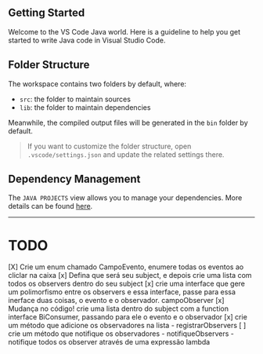 ## Getting Started

Welcome to the VS Code Java world. Here is a guideline to help you get started to write Java code in Visual Studio Code.

## Folder Structure

The workspace contains two folders by default, where:

- `src`: the folder to maintain sources
- `lib`: the folder to maintain dependencies

Meanwhile, the compiled output files will be generated in the `bin` folder by default.

> If you want to customize the folder structure, open `.vscode/settings.json` and update the related settings there.

## Dependency Management

The `JAVA PROJECTS` view allows you to manage your dependencies. More details can be found [here](https://github.com/microsoft/vscode-java-dependency#manage-dependencies).

---

# TODO 

[X] Crie um enum chamado CampoEvento, enumere todas os eventos ao cliclar na caixa
[x] Defina que será seu subject, e depois crie uma lista com todos os observers dentro do seu subject
[x] crie uma interface que gere um polimorfismo entre os observers e essa interface, passe para essa inerface duas coisas, o evento e o observador. campoObserver
[x] Mudança no código! crie uma lista dentro do subject com a function interface BiConsumer, passando para ele o evento e o observador
[x] crie um método que adicione os observadores na lista - registrarObservers
[ ] crie um método que notifique os observadores - notifiqueObservers - notifique todos os observer através de uma expressão lambda 